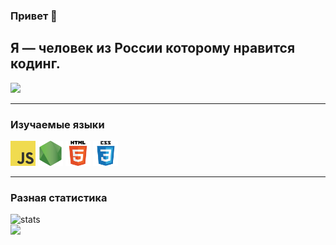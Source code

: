 ### Привет 👋
## Я — человек из России которому нравится кодинг.

<a href="https://discord.gg/EJc8UC7yhZ">
  <img src="http://invidget.switchblade.xyz/EJc8UC7yhZ"/>
</a>

---
### **Изучаемые языки**

<img height="40" src="https://raw.githubusercontent.com/github/explore/80688e429a7d4ef2fca1e82350fe8e3517d3494d/topics/javascript/javascript.png">  <img height="40" src="https://raw.githubusercontent.com/github/explore/80688e429a7d4ef2fca1e82350fe8e3517d3494d/topics/nodejs/nodejs.png">  <img height="40" src="https://raw.githubusercontent.com/github/explore/80688e429a7d4ef2fca1e82350fe8e3517d3494d/topics/html/html.png">  <img height="40" src="https://raw.githubusercontent.com/github/explore/80688e429a7d4ef2fca1e82350fe8e3517d3494d/topics/css/css.png">  

---
### **Разная статистика**
![stats](https://github-readme-stats.vercel.app/api?username=Nubovik01&show_icons=true&theme=dark)
<br>
<a href="https://wakatime.com/@Nubovik01">
  <img src="https://github-readme-stats.vercel.app/api/wakatime?username=Nubovik01&show_icons=true&hide_border=false&theme=dark&layout=compact">
</a>
